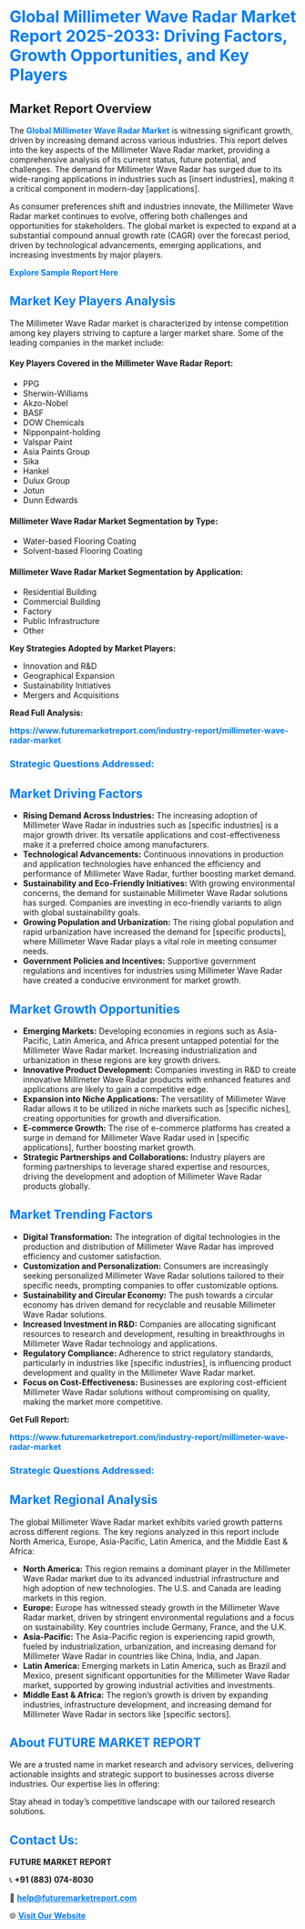 <h1 style="color: #007BFF;">Global Millimeter Wave Radar Market Report 2025-2033: Driving Factors, Growth Opportunities, and Key Players</h1>

<section id="overview">
<h2>Market Report Overview</h2>
<p>The <a href="https://www.futuremarketreport.com/industry-report/millimeter-wave-radar-market" style="color: #007BFF; text-decoration: none;"><strong>Global Millimeter Wave Radar Market</strong></a> is witnessing significant growth, driven by increasing demand across various industries. This report delves into the key aspects of the Millimeter Wave Radar market, providing a comprehensive analysis of its current status, future potential, and challenges. The demand for Millimeter Wave Radar has surged due to its wide-ranging applications in industries such as [insert industries], making it a critical component in modern-day [applications].</p>
<p>As consumer preferences shift and industries innovate, the Millimeter Wave Radar market continues to evolve, offering both challenges and opportunities for stakeholders. The global market is expected to expand at a substantial compound annual growth rate (CAGR) over the forecast period, driven by technological advancements, emerging applications, and increasing investments by major players.</p>
</section>

<section id="overview">
<p><a href="https://www.futuremarketreport.com/request-sample/reportId=32511" style="color: #007BFF; text-decoration: none;"><strong>Explore Sample Report Here</strong></a></p>
</section>

<section id="key-players">
<h2 style="color: #007BFF;">Market Key Players Analysis</h2>
<p>The Millimeter Wave Radar market is characterized by intense competition among key players striving to capture a larger market share. Some of the leading companies in the market include:</p>
<h4>Key Players Covered in the Millimeter Wave Radar Report:</h4>
<ul><li>PPG</li><li>Sherwin-Williams</li><li>Akzo-Nobel</li><li>BASF</li><li>DOW Chemicals</li><li>Nipponpaint-holding</li><li>Valspar Paint</li><li>Asia Paints Group</li><li>Sika</li><li>Hankel</li><li>Dulux Group</li><li>Jotun</li><li>Dunn Edwards</li></ul>
<h4>Millimeter Wave Radar Market Segmentation by Type:</h4>
<ul><li>Water-based Flooring Coating</li><li>Solvent-based Flooring Coating</li></ul>

<h4>Millimeter Wave Radar Market Segmentation by Application:</h4>
<ul><li>Residential Building</li><li>Commercial Building</li><li>Factory</li><li>Public Infrastructure</li><li>Other</li></ul>
<p><strong>Key Strategies Adopted by Market Players:</strong></p>
<ul>
<li>Innovation and R&D</li>
<li>Geographical Expansion</li>
<li>Sustainability Initiatives</li>
<li>Mergers and Acquisitions</li>
</ul>
</section>

<section>
<p><strong>Read Full Analysis: </strong></p><a href="https://www.futuremarketreport.com/industry-report/millimeter-wave-radar-market" style="color: #007BFF; text-decoration: none;"><strong>https://www.futuremarketreport.com/industry-report/millimeter-wave-radar-market</strong></a>
<h3 style="color: #007BFF;">Strategic Questions Addressed:</h3>
</section>

<section id="driving-factors">
<h2 style="color: #007BFF;">Market Driving Factors</h2>
<ul>
<li><strong>Rising Demand Across Industries:</strong> The increasing adoption of Millimeter Wave Radar in industries such as [specific industries] is a major growth driver. Its versatile applications and cost-effectiveness make it a preferred choice among manufacturers.</li>
<li><strong>Technological Advancements:</strong> Continuous innovations in production and application technologies have enhanced the efficiency and performance of Millimeter Wave Radar, further boosting market demand.</li>
<li><strong>Sustainability and Eco-Friendly Initiatives:</strong> With growing environmental concerns, the demand for sustainable Millimeter Wave Radar solutions has surged. Companies are investing in eco-friendly variants to align with global sustainability goals.</li>
<li><strong>Growing Population and Urbanization:</strong> The rising global population and rapid urbanization have increased the demand for [specific products], where Millimeter Wave Radar plays a vital role in meeting consumer needs.</li>
<li><strong>Government Policies and Incentives:</strong> Supportive government regulations and incentives for industries using Millimeter Wave Radar have created a conducive environment for market growth.</li>
</ul>
</section>

<section id="growth-opportunities">
<h2 style="color: #007BFF;">Market Growth Opportunities</h2>
<ul>
<li><strong>Emerging Markets:</strong> Developing economies in regions such as Asia-Pacific, Latin America, and Africa present untapped potential for the Millimeter Wave Radar market. Increasing industrialization and urbanization in these regions are key growth drivers.</li>
<li><strong>Innovative Product Development:</strong> Companies investing in R&D to create innovative Millimeter Wave Radar products with enhanced features and applications are likely to gain a competitive edge.</li>
<li><strong>Expansion into Niche Applications:</strong> The versatility of Millimeter Wave Radar allows it to be utilized in niche markets such as [specific niches], creating opportunities for growth and diversification.</li>
<li><strong>E-commerce Growth:</strong> The rise of e-commerce platforms has created a surge in demand for Millimeter Wave Radar used in [specific applications], further boosting market growth.</li>
<li><strong>Strategic Partnerships and Collaborations:</strong> Industry players are forming partnerships to leverage shared expertise and resources, driving the development and adoption of Millimeter Wave Radar products globally.</li>
</ul>
</section>

<section id="trending-factors">
<h2 style="color: #007BFF;">Market Trending Factors</h2>
<ul>
<li><strong>Digital Transformation:</strong> The integration of digital technologies in the production and distribution of Millimeter Wave Radar has improved efficiency and customer satisfaction.</li>
<li><strong>Customization and Personalization:</strong> Consumers are increasingly seeking personalized Millimeter Wave Radar solutions tailored to their specific needs, prompting companies to offer customizable options.</li>
<li><strong>Sustainability and Circular Economy:</strong> The push towards a circular economy has driven demand for recyclable and reusable Millimeter Wave Radar solutions.</li>
<li><strong>Increased Investment in R&D:</strong> Companies are allocating significant resources to research and development, resulting in breakthroughs in Millimeter Wave Radar technology and applications.</li>
<li><strong>Regulatory Compliance:</strong> Adherence to strict regulatory standards, particularly in industries like [specific industries], is influencing product development and quality in the Millimeter Wave Radar market.</li>
<li><strong>Focus on Cost-Effectiveness:</strong> Businesses are exploring cost-efficient Millimeter Wave Radar solutions without compromising on quality, making the market more competitive.</li>
</ul>
</section>

<section>
<p><strong>Get Full Report: </strong></p><a href="https://www.futuremarketreport.com/industry-report/millimeter-wave-radar-market" style="color: #007BFF; text-decoration: none;"><strong>https://www.futuremarketreport.com/industry-report/millimeter-wave-radar-market</strong></a>
<h3 style="color: #007BFF;">Strategic Questions Addressed:</h3>
</section>


<section id="regional-analysis">
<h2 style="color: #007BFF;">Market Regional Analysis</h2>
<p>The global Millimeter Wave Radar market exhibits varied growth patterns across different regions. The key regions analyzed in this report include North America, Europe, Asia-Pacific, Latin America, and the Middle East & Africa:</p>
<ul>
<li><strong>North America:</strong> This region remains a dominant player in the Millimeter Wave Radar market due to its advanced industrial infrastructure and high adoption of new technologies. The U.S. and Canada are leading markets in this region.</li>
<li><strong>Europe:</strong> Europe has witnessed steady growth in the Millimeter Wave Radar market, driven by stringent environmental regulations and a focus on sustainability. Key countries include Germany, France, and the U.K.</li>
<li><strong>Asia-Pacific:</strong> The Asia-Pacific region is experiencing rapid growth, fueled by industrialization, urbanization, and increasing demand for Millimeter Wave Radar in countries like China, India, and Japan.</li>
<li><strong>Latin America:</strong> Emerging markets in Latin America, such as Brazil and Mexico, present significant opportunities for the Millimeter Wave Radar market, supported by growing industrial activities and investments.</li>
<li><strong>Middle East & Africa:</strong> The region’s growth is driven by expanding industries, infrastructure development, and increasing demand for Millimeter Wave Radar in sectors like [specific sectors].</li>
</ul>
</section>

<footer>
<h2 style="color: #007BFF;">About FUTURE MARKET REPORT</h2>
<p>We are a trusted name in market research and advisory services, delivering actionable insights and strategic support to businesses across diverse industries. Our expertise lies in offering:</p>

<p>Stay ahead in today’s competitive landscape with our tailored research solutions.</p>

<h2 style="color: #007BFF;">Contact Us:</h2>
<p><strong>FUTURE MARKET REPORT</strong></p>
<p>📞 <strong>+91 (883) 074-8030</strong></p>
<p>📧 <strong><a href="mailto:help@futuremarketreport.com" style="color: #007BFF;">help@futuremarketreport.com</a></strong></p>
<p>🌐 <strong><a href="https://www.futuremarketreport.com/" style="color: #007BFF;">Visit Our Website</a></strong></p>
</footer>